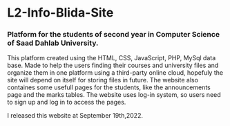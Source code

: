 # L2-Info-Blida-Site
### Platform for the students of second year in Computer Science of Saad Dahlab University.

  This platform created using the HTML, CSS, JavaScript, PHP, MySql data base. Made to help the users finding their courses and university files and organize them in one platform using a third-party online cloud, hopefuly the site will depend on itself for storing files in future. The website also containes some usefull pages for the students, like the announcements page and the marks tables. The website uses log-in system, so users need to sign up and log in to access the pages.

I released this website at September 19th,2022.
